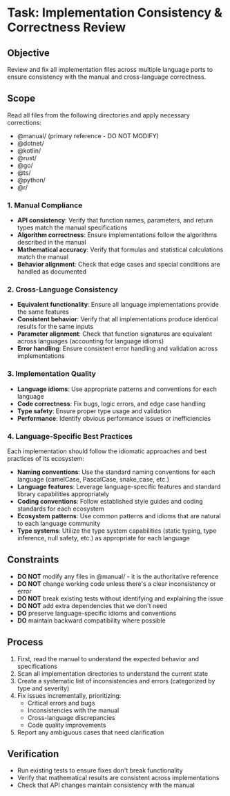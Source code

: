 # Task: Implementation Consistency & Correctness Review

## Objective

Review and fix all implementation files across multiple language ports to ensure consistency with the manual and cross-language correctness.

## Scope

Read all files from the following directories and apply necessary corrections:
- @manual/ (primary reference - DO NOT MODIFY)
- @dotnet/
- @kotlin/
- @rust/
- @go/
- @ts/
- @python/
- @r/

### 1. Manual Compliance

- **API consistency**: Verify that function names, parameters, and return types match the manual specifications
- **Algorithm correctness**: Ensure implementations follow the algorithms described in the manual
- **Mathematical accuracy**: Verify that formulas and statistical calculations match the manual
- **Behavior alignment**: Check that edge cases and special conditions are handled as documented

### 2. Cross-Language Consistency

- **Equivalent functionality**: Ensure all language implementations provide the same features
- **Consistent behavior**: Verify that all implementations produce identical results for the same inputs
- **Parameter alignment**: Check that function signatures are equivalent across languages (accounting for language idioms)
- **Error handling**: Ensure consistent error handling and validation across implementations

### 3. Implementation Quality

- **Language idioms**: Use appropriate patterns and conventions for each language
- **Code correctness**: Fix bugs, logic errors, and edge case handling
- **Type safety**: Ensure proper type usage and validation
- **Performance**: Identify obvious performance issues or inefficiencies

### 4. Language-Specific Best Practices

Each implementation should follow the idiomatic approaches and best practices of its ecosystem:

- **Naming conventions**: Use the standard naming conventions for each language (camelCase, PascalCase, snake_case, etc.)
- **Language features**: Leverage language-specific features and standard library capabilities appropriately
- **Coding conventions**: Follow established style guides and coding standards for each ecosystem
- **Ecosystem patterns**: Use common patterns and idioms that are natural to each language community
- **Type systems**: Utilize the type system capabilities (static typing, type inference, null safety, etc.) as appropriate for each language

## Constraints

- **DO NOT** modify any files in @manual/ - it is the authoritative reference
- **DO NOT** change working code unless there's a clear inconsistency or error
- **DO NOT** break existing tests without identifying and explaining the issue
- **DO NOT** add extra dependencies that we don't need
- **DO** preserve language-specific idioms and conventions
- **DO** maintain backward compatibility where possible

## Process

1. First, read the manual to understand the expected behavior and specifications
2. Scan all implementation directories to understand the current state
3. Create a systematic list of inconsistencies and errors (categorized by type and severity)
4. Fix issues incrementally, prioritizing:
   - Critical errors and bugs
   - Inconsistencies with the manual
   - Cross-language discrepancies
   - Code quality improvements
5. Report any ambiguous cases that need clarification

## Verification

- Run existing tests to ensure fixes don't break functionality
- Verify that mathematical results are consistent across implementations
- Check that API changes maintain consistency with the manual
